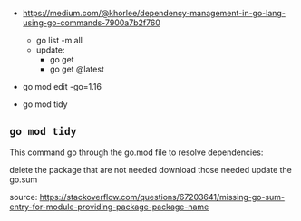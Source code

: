 - https://medium.com/@khorlee/dependency-management-in-go-lang-using-go-commands-7900a7b2f760
  - go list -m all
  - update:
    - go get <package-name>
    - go get <package-name>@latest


- go mod edit -go=1.16
- go mod tidy

## `go mod tidy` 

This command go through the go.mod file to resolve dependencies:

delete the package that are not needed
download those needed
update the go.sum

source: https://stackoverflow.com/questions/67203641/missing-go-sum-entry-for-module-providing-package-package-name
